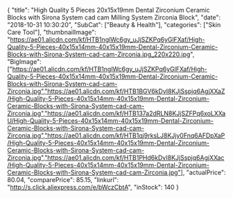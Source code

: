 {
	"title": "High Quality 5 Pieces 20x15x19mm Dental Zirconium Ceramic Blocks with Sirona System cad cam Milling System Zirconia Block",
	"date": "2018-10-31 10:30:20",
	"SubCat": ["Beauty & Health"],
	"categories": ["Skin Care Tool"],
	"thumbnailImage": "https://ae01.alicdn.com/kf/HTB1nglWc6gy_uJjSZKPq6yGlFXaf/High-Quality-5-Pieces-40x15x14mm-40x15x19mm-Dental-Zirconium-Ceramic-Blocks-with-Sirona-System-cad-cam-Zirconia.jpg_220x220.jpg",
	"BigImage": ["https://ae01.alicdn.com/kf/HTB1nglWc6gy_uJjSZKPq6yGlFXaf/High-Quality-5-Pieces-40x15x14mm-40x15x19mm-Dental-Zirconium-Ceramic-Blocks-with-Sirona-System-cad-cam-Zirconia.jpg","https://ae01.alicdn.com/kf/HTB1BGV6kDvI8KJjSspjq6AgjXXaZ/High-Quality-5-Pieces-40x15x14mm-40x15x19mm-Dental-Zirconium-Ceramic-Blocks-with-Sirona-System-cad-cam-Zirconia.jpg","https://ae01.alicdn.com/kf/HTB137a2dRLN8KJjSZFPq6xoLXXaU/High-Quality-5-Pieces-40x15x14mm-40x15x19mm-Dental-Zirconium-Ceramic-Blocks-with-Sirona-System-cad-cam-Zirconia.jpg","https://ae01.alicdn.com/kf/HTB1qj9rksLJ8KJjy0Fnq6AFDpXaP/High-Quality-5-Pieces-40x15x14mm-40x15x19mm-Dental-Zirconium-Ceramic-Blocks-with-Sirona-System-cad-cam-Zirconia.jpg","https://ae01.alicdn.com/kf/HTB1PHd6kDvI8KJjSspjq6AgjXXac/High-Quality-5-Pieces-40x15x14mm-40x15x19mm-Dental-Zirconium-Ceramic-Blocks-with-Sirona-System-cad-cam-Zirconia.jpg"],
	"actualPrice": 80.04,
	"comparePrice": 85.15,
	"linkurl": "http://s.click.aliexpress.com/e/bWczCbtA",
	"inStock": 140
}

